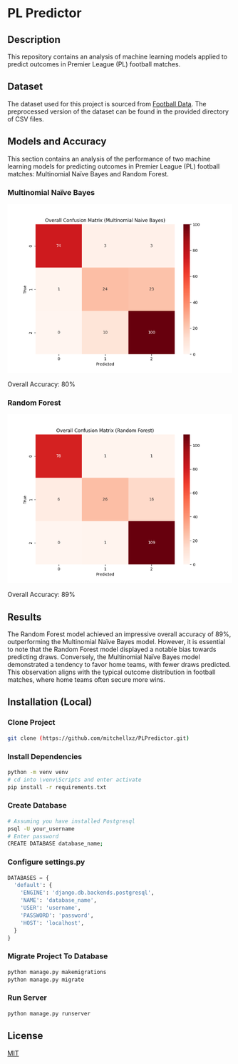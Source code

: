 # PL Predictor
## Description
This repository contains an analysis of machine learning models applied to predict outcomes in Premier League (PL) football matches.

## Dataset
The dataset used for this project is sourced from [Football Data](https://www.football-data.co.uk/englandm.php). The preprocessed version of the dataset can be found in the provided directory of CSV files.

## Models and Accuracy
This section contains an analysis of the performance of two machine learning models for predicting outcomes in Premier League (PL) football matches: Multinomial Naïve Bayes and Random Forest.
### Multinomial Naïve Bayes
![confusion matrix of multinomial naïve bayes](/analysis_images/conf_matrix_multinomialnb.png)

Overall Accuracy: 80%
### Random Forest
![confusion matrix of random forest](/analysis_images/conf_matrix_random_forest.png)

Overall Accuracy: 89%

## Results
The Random Forest model achieved an impressive overall accuracy of 89%, outperforming the Multinomial Naïve Bayes model. However, it is essential to note that the Random Forest model displayed a notable bias towards predicting draws. Conversely, the Multinomial Naïve Bayes model demonstrated a tendency to favor home teams, with fewer draws predicted. This observation aligns with the typical outcome distribution in football matches, where home teams often secure more wins.

## Installation (Local)
### Clone Project
```bash
git clone (https://github.com/mitchellxz/PLPredictor.git)
```
### Install Dependencies
```bash
python -m venv venv
# cd into \venv\Scripts and enter activate
pip install -r requirements.txt
```
### Create Database
```bash
# Assuming you have installed Postgresql
psql -U your_username
# Enter password
CREATE DATABASE database_name;
```
### Configure settings.py
```python
DATABASES = {
  'default': {
    'ENGINE': 'django.db.backends.postgresql',
    'NAME': 'database_name',
    'USER': 'username',
    'PASSWORD': 'password',
    'HOST': 'localhost',
  }
}
```
### Migrate Project To Database
```bash
python manage.py makemigrations
python manage.py migrate
```
### Run Server
```bash
python manage.py runserver
```
## License

[MIT](https://choosealicense.com/licenses/mit/)

